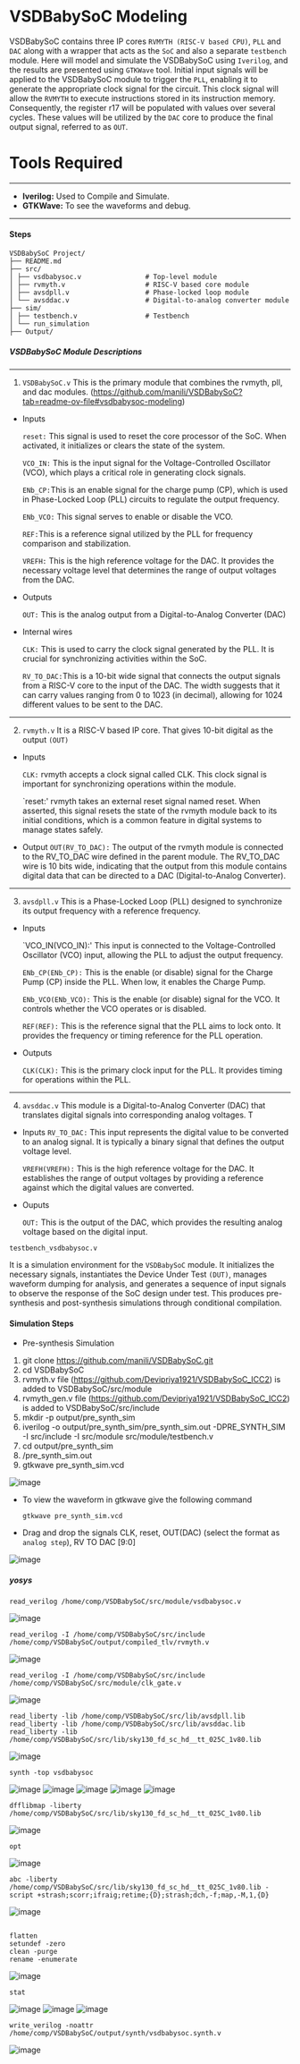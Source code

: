 # VSDBabySoC Modeling
VSDBabySoC contains three IP cores `RVMYTH (RISC-V based CPU)`, `PLL` and `DAC` along with a wrapper that acts as the `SoC` and also a separate `testbench` module. Here will model and simulate the VSDBabySoC using `Iverilog`, and the results are presented using `GTKWave` tool. Initial input signals will be applied to the VSDBabySoC module to trigger the `PLL`, enabling it to generate the appropriate clock signal for the circuit. This clock signal will allow the `RVMYTH` to execute instructions stored in its instruction memory. Consequently, the register r17 will be populated with values over several cycles. These values will be utilized by the `DAC` core to produce the final output signal, referred to as `OUT`.

# Tools Required
-----
* __Iverilog:__ Used to Compile and Simulate.
* __GTKWave:__ To see the waveforms and debug.
-----

#### Steps
```
VSDBabySoC Project/
├── README.md
├── src/
│ ├── vsdbabysoc.v                # Top-level module
│ ├── rvmyth.v                    # RISC-V based core module
│ ├── avsdpll.v                   # Phase-locked loop module
│ └── avsddac.v                   # Digital-to-analog converter module
├── sim/
│ ├── testbench.v                 # Testbench
│ └── run_simulation
├── Output/

```

    

##### VSDBabySoC Module Descriptions

-----

1. `VSDBabySoC.v`
This is the primary module that combines the rvmyth, pll, and dac modules. (https://github.com/manili/VSDBabySoC?tab=readme-ov-file#vsdbabysoc-modeling)
* Inputs
  
  `reset:` This signal is used to reset the core processor of the SoC. When activated, it initializes or clears the state of the system.
  
  `VCO_IN:` This is the input signal for the Voltage-Controlled Oscillator (VCO), which plays a critical role in generating clock signals.
  
  `ENb_CP:`This is an enable signal for the charge pump (CP), which is used in Phase-Locked Loop (PLL) circuits to regulate the output frequency.
  
  `ENb_VCO:` This signal serves to enable or disable the VCO.
  
  `REF:`This is a reference signal utilized by the PLL for frequency comparison and stabilization.
  
  `VREFH:` This is the high reference voltage for the DAC. It provides the necessary voltage level that determines the range of output voltages from the DAC.
  
* Outputs
  
  `OUT:` This is the analog output from a Digital-to-Analog Converter (DAC)
  
* Internal wires
  
  `CLK:` This is used to carry the clock signal generated by the PLL. It is crucial for synchronizing activities within the SoC.
  
  `RV_TO_DAC:`This is a 10-bit wide signal that connects the output signals from a RISC-V core to the input of the DAC. The width suggests that it can carry values 
   ranging from 0 to 1023 (in decimal), allowing for 1024 different values to be sent to the DAC.

-----

  
2. `rvmyth.v`
It is a RISC-V based IP core. That gives 10-bit digital as the output `(OUT)`

* Inputs

  `CLK:` rvmyth accepts a clock signal called CLK. This clock signal is important for synchronizing operations within the module.

  `reset:' rvmyth takes an external reset signal named reset. When asserted, this signal resets the state of the rvmyth module back to its initial conditions, 
   which is a common feature in digital systems to manage states safely.

* Output 
  `OUT(RV_TO_DAC):` The output of the rvmyth module is connected to the RV_TO_DAC wire defined in the parent module. The RV_TO_DAC wire is 10 bits wide, indicating 
   that the output from this module contains digital data that can be directed to a DAC (Digital-to-Analog Converter).

------


3. `avsdpll.v`
    This is a Phase-Locked Loop (PLL) designed to synchronize its output frequency with a reference frequency. 

* Inputs
  
  `VCO_IN(VCO_IN):' This input is connected to the Voltage-Controlled Oscillator (VCO) input, allowing the PLL to adjust the output frequency.
  
  `ENb_CP(ENb_CP):` This is the enable (or disable) signal for the Charge Pump (CP) inside the PLL. When low, it enables the Charge Pump.
  
  `ENb_VCO(ENb_VCO):` This is the enable (or disable) signal for the VCO. It controls whether the VCO operates or is disabled.
  
  `REF(REF):` This is the reference signal that the PLL aims to lock onto. It provides the frequency or timing reference for the PLL operation.

* Outputs
  
  `CLK(CLK):` This is the primary clock input for the PLL. It provides timing for operations within the PLL.


------

4. `avsddac.v`
   This module is a Digital-to-Analog Converter (DAC) that translates digital signals into corresponding analog voltages. T

* Inputs
  `RV_TO_DAC:` This input represents the digital value to be converted to an analog signal. It is typically a binary signal that defines the output voltage level.

  `VREFH(VREFH):` This is the high reference voltage for the DAC. It establishes the range of output voltages by providing a reference against which the digital 
   values are converted.

* Ouputs
  
  `OUT:` This is the output of the DAC, which provides the resulting analog voltage based on the digital input.



`testbench_vsdbabysoc.v`



It is a simulation environment for the `VSDBabySoC` module. It initializes the necessary signals, instantiates the Device Under Test `(DUT)`, manages waveform dumping for analysis, and generates a sequence of input signals to observe the response of the SoC design under test. This produces pre-synthesis and post-synthesis simulations through conditional compilation.

#### Simulation Steps


* Pre-synthesis Simulation
  
1. git clone https://github.com/manili/VSDBabySoC.git
2. cd VSDBabySoC
3. rvmyth.v file (https://github.com/Devipriya1921/VSDBabySoC_ICC2) is added to VSDBabySoC/src/module
4. rvmyth_gen.v file (https://github.com/Devipriya1921/VSDBabySoC_ICC2) is added to VSDBabySoC/src/include
5. mkdir -p output/pre_synth_sim
6. iverilog -o output/pre_synth_sim/pre_synth_sim.out -DPRE_SYNTH_SIM -I src/include -I src/module src/module/testbench.v
7. cd output/pre_synth_sim
8. /pre_synth_sim.out
9. gtkwave pre_synth_sim.vcd

    
![image](https://github.com/user-attachments/assets/b8fd67c0-c37b-4c97-9f3d-0a00489d4ad9)

* To view the waveform in gtkwave give the following command
  
  `gtkwave pre_synth_sim.vcd`

* Drag and drop the signals CLK, reset, OUT(DAC) (select the format as `analog step`), RV TO DAC [9:0]

![image](https://github.com/user-attachments/assets/b55a67d5-ca03-4823-b56b-d417c670d4c7)

##### yosys 

`read_verilog /home/comp/VSDBabySoC/src/module/vsdbabysoc.v`

![image](https://github.com/user-attachments/assets/cb2628d8-f471-41ef-a531-e4f81e4db681)

`read_verilog -I /home/comp/VSDBabySoC/src/include  /home/comp/VSDBabySoC/output/compiled_tlv/rvmyth.v`

![image](https://github.com/user-attachments/assets/1cc571cb-b21a-460c-ae96-236d94c2cfd1)

`read_verilog -I /home/comp/VSDBabySoC/src/include  /home/comp/VSDBabySoC/src/module/clk_gate.v`

![image](https://github.com/user-attachments/assets/c12ab4da-1730-4422-847a-21e14188875d)

```
read_liberty -lib /home/comp/VSDBabySoC/src/lib/avsdpll.lib
read_liberty -lib /home/comp/VSDBabySoC/src/lib/avsddac.lib
read_liberty -lib /home/comp/VSDBabySoC/src/lib/sky130_fd_sc_hd__tt_025C_1v80.lib

```

![image](https://github.com/user-attachments/assets/c95f7c7a-0159-42a1-951f-ffaba8cb3f3a)


`synth -top vsdbabysoc`

![image](https://github.com/user-attachments/assets/e6ef0494-d6f7-4274-890b-089098cf09b5)
![image](https://github.com/user-attachments/assets/e479f3c9-70bb-42b6-a2a2-597f80fcbdae)
![image](https://github.com/user-attachments/assets/c5386d9c-a6fe-4e2a-96ed-36a1b115a065)
![image](https://github.com/user-attachments/assets/65c878e5-c1bb-4ad8-b956-42f6f9cd7ddc)
![image](https://github.com/user-attachments/assets/56adb6f5-11e6-4453-baf2-6b264d5faa15)


`dfflibmap -liberty /home/comp/VSDBabySoC/src/lib/sky130_fd_sc_hd__tt_025C_1v80.lib`

![image](https://github.com/user-attachments/assets/b4a5447f-ecc2-4a9f-9125-283d222a6e85)

`opt`

![image](https://github.com/user-attachments/assets/b4214304-562e-4b2a-bd1d-ed24ef3f83d4)

`abc -liberty /home/comp/VSDBabySoC/src/lib/sky130_fd_sc_hd__tt_025C_1v80.lib -script +strash;scorr;ifraig;retime;{D};strash;dch,-f;map,-M,1,{D}`

![image](https://github.com/user-attachments/assets/b08126a3-4dc2-4e49-8fb5-11ff53c2e645)


```

flatten
setundef -zero
clean -purge
rename -enumerate

```

![image](https://github.com/user-attachments/assets/c8ea3fb9-f405-43a3-84fb-94b30896b8b1)

`stat`

![image](https://github.com/user-attachments/assets/956efc75-2e69-458f-ad9b-f3e9ea02554a)
![image](https://github.com/user-attachments/assets/a2e281d8-2bf2-424c-aa75-1668903742e6)
![image](https://github.com/user-attachments/assets/7e089d64-5f7b-4a73-a868-dee495e6f1b9)


`write_verilog -noattr /home/comp/VSDBabySoC/output/synth/vsdbabysoc.synth.v`

![image](https://github.com/user-attachments/assets/85cc466c-f409-4df1-b49f-ea51a8904131)





